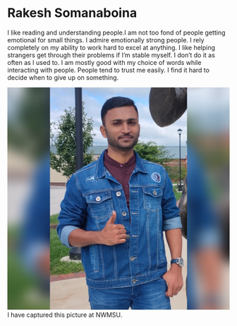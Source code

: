 # Rakesh Somanaboina

I like reading and understanding people.I am not too fond of people getting emotional for small things. I admire emotionally strong people.
I rely completely on my ability to work hard to excel at anything. I like helping strangers get through their problems if I’m stable myself. I don’t do it as often as I used to. I am mostly good with my choice of words while interacting with people. People tend to trust me easily. I find it hard to decide when to give up on something.

![MyImage](images/MyImage.jpg) I have captured this picture at NWMSU.
